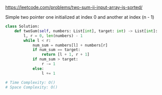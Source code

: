 https://leetcode.com/problems/two-sum-ii-input-array-is-sorted/

Simple two pointer one initialized at index 0 and another at index (n - 1)

```python
class Solution:
    def twoSum(self, numbers: List[int], target: int) -> List[int]:
        l, r = 0, len(numbers) - 1
        while l < r:
            num_sum = numbers[l] + numbers[r]
            if num_sum == target:
                return [l + 1, r + 1]
            if num_sum > target:
                r -= 1
            else:
                l += 1

# Time Complexity: O()
# Space Complexity: O()
```
